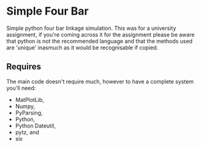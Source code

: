 Simple Four Bar
===============

Simple python four bar linkage simulation. This was for a university assignment, if you're coming across it for the assignment please be aware that python is not the recommended language and that the methods used are 'unique' inasmuch as it would be recognisable if copied.

Requires
--------

The main code doesn't require much, however to have a complete system you'll need:

* MatPlotLib,
* Numpy,
* PyParsing,
* Python,
* Python Dateutil,
* pytz, and
* six

